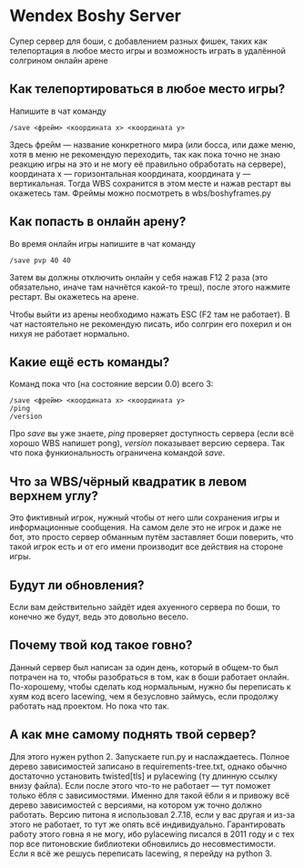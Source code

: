 # Wendex Boshy Server #
Супер сервер для боши, с добавлением разных фишек, таких как телепортация в любое место игры и возможность играть в удалённой солгрином онлайн арене
## Как телепортироваться в любое место игры? ##
Напишите в чат команду

    /save <фрейм> <координата x> <координата y>

Здесь фрейм — название конкретного мира (или босса, или даже меню, хотя в меню не рекомендую переходить, так как пока точно не знаю реакцию игры на это
и не могу её правильно обработать на сервере), координата x — горизонтальная координата, координата y — вертикальная. Тогда WBS сохранится в этом месте и нажав рестарт
вы окажетесь там. Фреймы можно посмотреть в wbs/boshyframes.py
## Как попасть в онлайн арену? ##
Во время онлайн игры напишите в чат команду

    /save pvp 40 40

Затем вы должны отключить онлайн у себя нажав F12 2 раза (это обязательно, иначе там начнётся какой-то треш), после этого нажмите рестарт. Вы окажетесь на арене.

Чтобы выйти из арены необходимо нажать ESC (F2 там не работает). В чат настоятельно не рекомендую писать, ибо солгрин его похерил и он нихуя не работает нормально.
## Какие ещё есть команды? ##
Команд пока что (на состояние версии 0.0) всего 3:

    /save <фрейм> <координата x> <координата y>
	/ping
	/version

Про *save* вы уже знаете, *ping* проверяет доступность сервера (если всё хорошо WBS напишет pong), *version* показывает версию сервера. Так что пока функиональность ограничена
командой *save*.
## Что за WBS/чёрный квадратик в левом верхнем углу? ##
Это фиктивный игрок, нужный чтобы от него шли сохранения игры и информационные сообщения. На самом деле это не игрок и даже не бот, это просто сервер обманным путём заставляет
боши поверить, что такой игрок есть и от его имени производит все действия на стороне игры.
## Будут ли обновления? ##
Если вам действительно зайдёт идея ахуенного сервера по боши, то конечно же будут, ведь это довольно весело.
## Почему твой код такое говно? ##
Данный сервер был написан за один день, который в общем-то был потрачен на то, чтобы разобраться в том, как в боши работает онлайн. По-хорошему, чтобы сделать код нормальным,
нужно бы переписать к хуям код всего lacewing, чем я безусловно займусь, если продолжу работать над проектом. Но пока что так.
## А как мне самому поднять твой сервер? ##
Для этого нужен python 2. Запускаете run.py и наслаждаетесь. Полное дерево зависимостей записано в requirements-tree.txt, однако обычно достаточно установить twisted[tls] и pylacewing
(ту длинную ссылку внизу файла). Если после этого что-то не работает — тут поможет только ёбля с зависимостями. Именно для такой ёбли я и привожу всё дерево зависимостей
с версиями, на котором уж точно должно работать. Версию питона я использовал 2.7.18, если у вас другая и из-за этого не работает, то тут же опять всё индивидуально.
Гарантировать работу этого говна я не могу, ибо pylacewing писался в 2011 году и с тех пор все питоновские библиотеки обновились до несовместимости. Если я всё же решусь
переписать lacewing, я перейду на python 3.